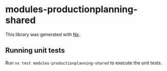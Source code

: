 # modules-productionplanning-shared

This library was generated with [Nx](https://nx.dev).

## Running unit tests

Run `nx test modules-productionplanning-shared` to execute the unit tests.
